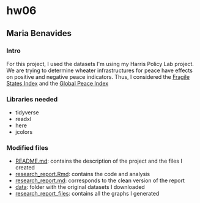# hw06

## Maria Benavides 

### Intro

For this project, I used the datasets I'm using my Harris Policy Lab project. We are trying to determine wheater infrastructures for peace have effects on positive and negative peace indicators. Thus, I considered the [Fragile States Index](https://fragilestatesindex.org/excel/) and the [Global Peace Index](http://visionofhumanity.org/public-release-data/attachment/gpi-2019-overall-scores-and-domains-2008-2019/) 

### Libraries needed

* tidyverse
* readxl
* here
* jcolors

### Modified files

* [README.md](README.md): contains the description of the project and the files I created
* [research_report.Rmd](research_report.Rmd): contains the code and analysis
* [research_report.md](research_report.md): corresponds to the clean version of the report
* [data](data): folder with the original datasets I downloaded
* [research_report_files](research_report_files): contains all the graphs I generated